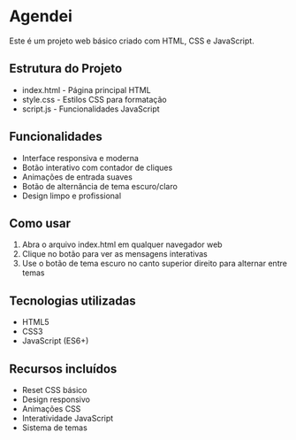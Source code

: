 # Agendei

Este é um projeto web básico criado com HTML, CSS e JavaScript.

## Estrutura do Projeto

- index.html - Página principal HTML
- style.css - Estilos CSS para formatação
- script.js - Funcionalidades JavaScript

## Funcionalidades

- Interface responsiva e moderna
- Botão interativo com contador de cliques
- Animações de entrada suaves
- Botão de alternância de tema escuro/claro
- Design limpo e profissional

## Como usar

1. Abra o arquivo index.html em qualquer navegador web
2. Clique no botão para ver as mensagens interativas
3. Use o botão de tema escuro no canto superior direito para alternar entre temas

## Tecnologias utilizadas

- HTML5
- CSS3
- JavaScript (ES6+)

## Recursos incluídos

- Reset CSS básico
- Design responsivo
- Animações CSS
- Interatividade JavaScript
- Sistema de temas
